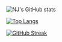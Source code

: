 ![NJ's GitHub stats](https://github-readme-stats.vercel.app/api?username=definoob&show_icons=true&theme=tokyonight)

[![Top Langs](https://github-readme-stats.vercel.app/api/top-langs/?username=definoob&layout=compact&langs_count=8&theme=tokyonight)](https://github.com/anuraghazra/github-readme-stats)

[![GitHub Streak](http://github-readme-streak-stats.herokuapp.com?user=definoob&theme=tokyonight&hide_border=true&date_format=M%20j%5B%2C%20Y%5D)](https://git.io/streak-stats)
